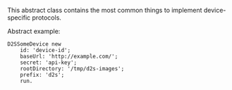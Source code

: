 This abstract class contains the most common things to implement device-specific protocols.

Abstract example:

	D2SSomeDevice new
		id: 'device-id';
		baseUrl: 'http://example.com/';
		secret: 'api-key';
		rootDirectory: '/tmp/d2s-images';
		prefix: 'd2s';
		run.
